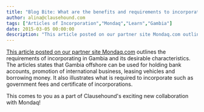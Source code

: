 ```yaml
---
title: "Blog Bite: What are the benefits and requirements to incorporating in Gambia?"
author: alina@clausehound.com
tags: ["Articles of Incorporation","Mondaq","Learn","Gambia"]
date: 2015-03-05 00:00:00
description: "This article posted on our partner site Mondaq.com outlines the requirements of incorporating in Gambia and its desirable characteristics. The articles states that Gambia offshore can be used for hol..."
---
```


[This article posted on our partner site Mondaq.com](http://www.mondaq.com/x/379084/offshore+financial+centres/Gambia+LLC+Corporate+Environment+Summary) outlines the requirements of incorporating in Gambia and its desirable characteristics. The articles states that Gambia offshore can be used for holding bank accounts, promotion of international business, leasing vehicles and borrowing money. It also illustrates what is required to incorporate such as government fees and certificate of incorporations.

This comes to you as a part of Clausehound's exciting new collaboration with Mondaq!